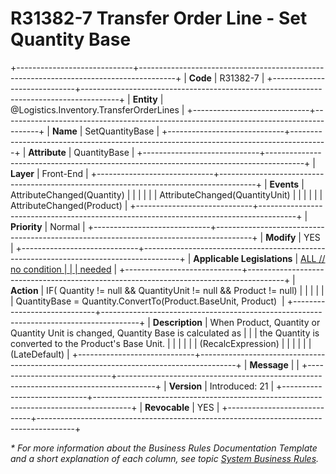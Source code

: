 ﻿---
erp.type: front-end-business-rule
erp.entity: Logistics.Inventory.TransferOrderLines
---

# R31382-7 Transfer Order Line - Set Quantity Base
+-----------------------------+---------------------------------------------------------------------------------------+
| **Code**                    | R31382-7                                                                              |
+-----------------------------+---------------------------------------------------------------------------------------+
| **Entity**                  | @Logistics.Inventory.TransferOrderLines                                                                     |
+-----------------------------+---------------------------------------------------------------------------------------+
| **Name**                    | SetQuantityBase                                                                       |
+-----------------------------+---------------------------------------------------------------------------------------+
| **Attribute**               | QuantityBase                                                                          |
+-----------------------------+---------------------------------------------------------------------------------------+
| **Layer**                   | Front-End                                                                             |
+-----------------------------+---------------------------------------------------------------------------------------+
| **Events**                  | AttributeChanged(Quantity)                                                            |
|                             |                                                                                       |
|                             | AttributeChanged(QuantityUnit)                                                        |
|                             |                                                                                       |
|                             | AttributeChanged(Product)                                                             |
+-----------------------------+---------------------------------------------------------------------------------------+
| **Priority**                | Normal                                                                                |
+-----------------------------+---------------------------------------------------------------------------------------+
| **Modify**                  | YES                                                                                   |
+-----------------------------+---------------------------------------------------------------------------------------+
| **Applicable Legislations** | [ALL // no condition                                                                  |
|                             | needed](https://confluence.erp.net/display/techdoc/Country+Specific+Functionality)    |
+-----------------------------+---------------------------------------------------------------------------------------+
| **Action**                  | IF( Quantity != null && QuantityUnit != null && Product != null)                      |
|                             |                                                                                       |
|                             | QuantityBase = Quantity.ConvertTo(Product.BaseUnit, Product)                          |
+-----------------------------+---------------------------------------------------------------------------------------+
| **Description**             | When Product, Quantity or  Quantity Unit is changed, Quantity Base is calculated as   |
|                             | the Quantity is converted to the Product\'s Base Unit.                                |
|                             |                                                                                       |
|                             | (RecalcExpression)                                                                    |
|                             |                                                                                       |
|                             | (LateDefault)                                                                         |
+-----------------------------+---------------------------------------------------------------------------------------+
| **Message**                 |                                                                                       |
+-----------------------------+---------------------------------------------------------------------------------------+
| **Version**                 | Introduced: 21                                                                        |
+-----------------------------+---------------------------------------------------------------------------------------+
| **Revocable**               | YES                                                                                   |
+-----------------------------+---------------------------------------------------------------------------------------+

*\* For more information about the Business Rules Documentation Template and a short explanation of each column, see
topic [System Business Rules](../templates/template-description-system-business-rules.md).*

  

  
